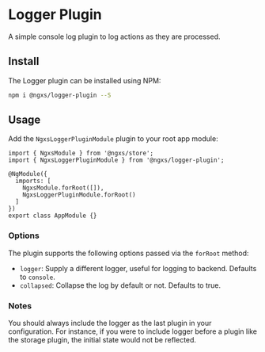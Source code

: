 # Logger Plugin
A simple console log plugin to log actions as they are processed.

## Install
The Logger plugin can be installed using NPM:

```bash
npm i @ngxs/logger-plugin --S
```

## Usage
Add the `NgxsLoggerPluginModule` plugin to your root app module:

```TS
import { NgxsModule } from '@ngxs/store';
import { NgxsLoggerPluginModule } from '@ngxs/logger-plugin';

@NgModule({
  imports: [
    NgxsModule.forRoot([]),
    NgxsLoggerPluginModule.forRoot()
  ]
})
export class AppModule {}
```

### Options
The plugin supports the following options passed via the `forRoot` method:

- `logger`: Supply a different logger, useful for logging to backend. Defaults to `console`.
- `collapsed`: Collapse the log by default or not. Defaults to true.

### Notes
You should always include the logger as the last plugin in your configuration.
For instance, if you were to include logger before a plugin like the storage
plugin, the initial state would not be reflected.
